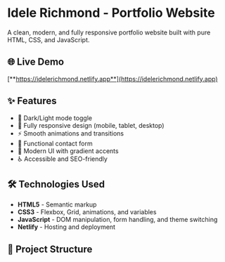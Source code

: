 # Idele Richmond - Portfolio Website

A clean, modern, and fully responsive portfolio website built with pure HTML, CSS, and JavaScript.

## 🌐 Live Demo
[**https://idelerichmond.netlify.app**](https://idelerichmond.netlify.app)

## ✨ Features
- 🎨 Dark/Light mode toggle
- 📱 Fully responsive design (mobile, tablet, desktop)
- ⚡ Smooth animations and transitions
- 📧 Functional contact form
- 🎯 Modern UI with gradient accents
- ♿ Accessible and SEO-friendly

## 🛠️ Technologies Used
- **HTML5** - Semantic markup
- **CSS3** - Flexbox, Grid, animations, and variables
- **JavaScript** - DOM manipulation, form handling, and theme switching
- **Netlify** - Hosting and deployment

## 📁 Project Structure